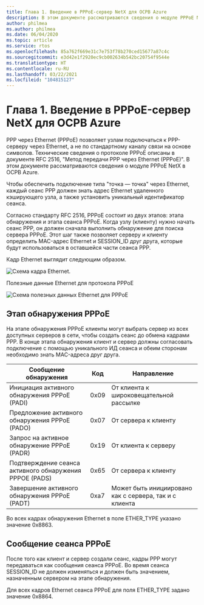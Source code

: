 ```yaml
---
title: Глава 1. Введение в PPPoE-сервер NetX для ОСРВ Azure
description: В этом документе рассматриваются сведения о модуле PPPoE NetX в ОСРВ Azure.
author: philmea
ms.author: philmea
ms.date: 06/04/2020
ms.topic: article
ms.service: rtos
ms.openlocfilehash: 85a762f669e31c7e753f78b270ced15677a87c4c
ms.sourcegitcommit: e3d42e1f2920ec9cb002634b542bc20754f9544e
ms.translationtype: HT
ms.contentlocale: ru-RU
ms.lasthandoff: 03/22/2021
ms.locfileid: "104815127"
---
```

# <a name="chapter-1---introduction-to-azure-rtos-netx-pppoe-server"></a>Глава 1. Введение в PPPoE-сервер NetX для ОСРВ Azure

PPP через Ethernet (PPPoE) позволяет узлам подключаться к PPP-серверу через Ethernet, а не по стандартному каналу связи на основе символов. Технические сведения о протоколе PPPoE описаны в документе RFC 2516, "Метод передачи PPP через Ethernet (PPPoE)". В этом документе рассматриваются сведения о модуле PPPoE NetX в ОСРВ Azure.

Чтобы обеспечить подключение типа "точка — точка" через Ethernet, каждый сеанс PPP должен знать адрес Ethernet удаленного кэширующего узла, а также установить уникальный идентификатор сеанса.

Согласно стандарту RFC 2516, PPPoE состоит из двух этапов: этапа обнаружения и этапа сеанса PPPoE. Когда узлу (клиенту) нужно начать сеанс PPP, он должен сначала выполнить обнаружение для поиска сервера PPPoE. Этот шаг также позволяет серверу и клиенту определить MAC-адрес Ethernet и SESSION_ID друг друга, которые будут использоваться в оставшейся части сеанса PPP.

Кадр Ethernet выглядит следующим образом.

![Схема кадра Ethernet.](media/netx-pppoe-server-01.png)

Полезные данные Ethernet для протокола PPPoE

![Схема полезных данных Ethernet для PPPoE](media/netx-pppoe-server-02.png)

## <a name="pppoe-discovery-stage"></a>Этап обнаружения PPPoE

На этапе обнаружения PPPoE клиенты могут выбрать сервер из всех доступных серверов в сети, чтобы создать сеанс до обмена кадрами PPP. В конце этапа обнаружения клиент и сервер должны согласовать подключение с помощью уникального ИД сеанса и обеим сторонам необходимо знать MAC-адреса друг друга.

| Сообщение обнаружения                                  | Код | Направление                                     |
| -------------------------------------------------- | ---- | --------------------------------------------- |
| Инициация активного обнаружения PPPoE (PADI)           | 0x09 | От клиента к широковещательной рассылке                      |
| Предложение активного обнаружения PPPoE (PADO)                | 0x07 | От сервера к клиенту                         |
| Запрос на активное обнаружение PPPoE (PADR)              | 0x19 | От клиента к серверу                         |
| Подтверждение сеанса активного обнаружения PPPOE (PADS) | 0x65 | От сервера к клиенту                         |
| Завершение активного обнаружения PPPoE (PADT)            | 0xa7 | Может быть инициировано как с сервера, так и с клиента |

Во всех кадрах обнаружения Ethernet в поле ETHER_TYPE указано значение 0x8863.

## <a name="pppoe-session-message"></a>Сообщение сеанса PPPoE

После того как клиент и сервер создали сеанс, кадры PPP могут передаваться как сообщения сеанса PPPoE. Во время сеанса SESSION_ID не должен изменяться и должен быть значением, назначенным сервером на этапе обнаружения.

Для всех кадров Ethernet сеанса PPPoE для поля ETHER_TYPE задано значение 0x8864.